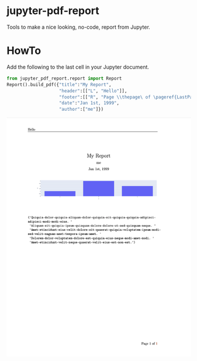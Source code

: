 # jupyter-pdf-report
Tools to make a nice looking, no-code, report from Jupyter.

# HowTo
Add the following to the last cell in your Jupyter document.

```python
from jupyter_pdf_report.report import Report
Report().build_pdf({"title":"My Report",
                    "header":[["L", "Hello"]],
                    "footer":[["R", "Page \\thepage\ of \pageref{LastPage}"]],
                    "date":"Jan 1st, 1999",
                    "author":["me"]})
```

![example report](report-example.png)
